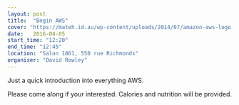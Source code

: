 ```yaml
---
layout: post
title:  "Begin AWS"
cover: "https://mateh.id.au/wp-content/uploads/2014/07/amazon-aws-logo.jpg"
date:   2016-04-05
start_time: "12:20"
end_time: "12:45"
location: "Salon 1861, 550 rue Richmonds"
organiser: "David Rowley"
---
```

Just a quick introduction into everything AWS.

Please come along if your interested. Calories and nutrition will be provided.
